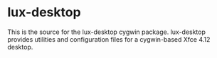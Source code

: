 # lux-desktop

This is the source for the lux-desktop cygwin package.  lux-desktop provides utilities and configuration files for a cygwin-based Xfce 4.12 desktop.

